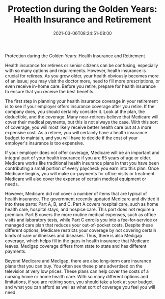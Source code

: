 ﻿---
title: "Protection during the Golden Years: Health Insurance and Retirement"
date: 2021-03-06T08:24:51-08:00
description: "Text Tips for Web Success"
featured_image: "/images/Text.jpg"
tags: ["Text"]
---

Protection during the Golden Years: Health Insurance and Retirement

Health insurance for retirees or senior citizens can be confusing, especially with so many options and requirements. However, health insurance is crucial for retirees. As you grow older, your health obviously becomes more of an issue; you may visit the doctor more, need to fill more prescriptions, or even receive in-home care. Before you retire, prepare for health insurance to ensure that you receive the best benefits.

The first step in planning your health insurance coverage in your retirement is to see if your employer offers insurance coverage after you retire. If the company does, you should certainly consider it. Look at the plan, the deductible, and the coverage. Many near-retirees believe that Medicare will cover their medical payments, but this is not always the case. With this sort of coverage, you will most likely receive better health care but at a more expensive cost. As a retiree, you will certainly have a health insurance budget to maintain, and you will have to decide if the cost of your employer's insurance is too expensive.

If your employer does not offer coverage, Medicare will be an important and integral part of your health insurance if you are 65 years of age or older. Medicare works like traditional health insurance plans in that you have been contributing a small portion of every paycheck you earn into this plan. Once Medicare begins, you will make co-payments for office visits or treatment. Medicare will also cover the expense of certain medical equipment or needs. 

However, Medicare did not cover a number of items that are typical of health insurance. The government recently updated Medicare and divided it into three parts: Part A, B, and C. Part A covers hospital care, such as home health care, hospital stays, and hospice care. This part does not require a premium. Part B covers the more routine medical expenses, such as office visits and laboratory tests, while Part C enrolls you into a fee-for-service or managed care plan that reduces your out-of-pocket costs. Despite these different options, Medicare restricts your coverage by not covering certain kinds of care or illnesses and diseases. Thus, there is also Medigap coverage, which helps fill in the gaps in health insurance that Medicare leaves. Medigap coverage differs from state to state and has different payments.

Beyond Medicare and Medigap, there are also long-term care insurance plans that you can buy. You often see these plans advertised on the television at very low prices. These plans can help cover the costs of a nursing home or home health care. With so many different options and limitations, if you are retiring soon, you should take a look at your budget and what you can afford as well as what sort of coverage you feel you will need.

